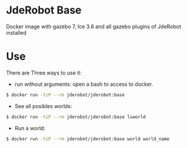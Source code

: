 JdeRobot Base
========

Docker image with gazebo 7, Ice 3.6 and all gazebo plugins of JdeRobot installed

# Use

There are Three ways to use it:

* run without arguments: open a bash to access to docker.

```sh
$ docker run -tiP --rm jderobot/jderobot:base 
```

* See all posibles worlds:

```sh
$ docker run -tiP --rm jderobot/jderobot:base lsworld 
```

* Run a world: 

```sh
$ docker run -tiP --rm jderobot/jderobot:base world world_name 
```
